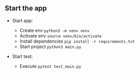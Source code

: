 ## Start the app

* Start app:
    * Create env ``python3 -m venv venv``
    * Activate env ``source venv/bin/activate``
    * Install dependencies ``pip install -r requirements.txt``
    * Start project ``python3 main.py``

* Start test:
    * Execute ``pytest test_main.py``